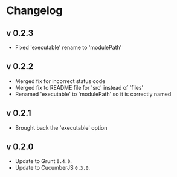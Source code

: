 # Changelog
## v 0.2.3
* Fixed 'executable' rename to 'modulePath'

## v 0.2.2
* Merged fix for incorrect status code
* Merged fix to README file for 'src' instead of 'files'
* Renamed 'executable' to 'modulePath' so it is correctly named

## v 0.2.1
* Brought back the 'executable' option

## v 0.2.0

* Update to Grunt `0.4.0`.
* Update to CucumberJS `0.3.0`.
